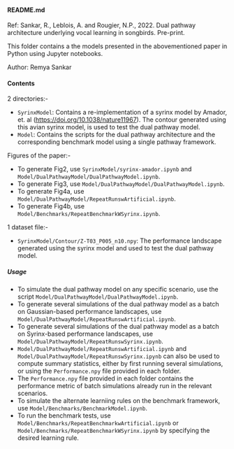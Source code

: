#### README.md

Ref: 
Sankar, R., Leblois, A. and Rougier, N.P., 2022.
Dual pathway architecture underlying vocal learning in songbirds.
Pre-print.

This folder contains a the models presented in the  abovementioned paper in Python using Jupyter notebooks.

Author: Remya Sankar

#### Contents

2 directories:-

- ```SyrinxModel```: Contains a re-implementation of a syrinx model by Amador, et. al (https://doi.org/10.1038/nature11967). The contour generated using this avian syrinx model, is used to test the dual pathway model.
- ```Model```: Contains the scripts for the dual pathway architecture and the corresponding benchmark model using a single pathway framework.

Figures of the paper:-

-   To generate Fig2, use `SyrinxModel/syrinx-amador.ipynb` and `Model/DualPathwayModel/DualPathwayModel.ipynb`.
-   To generate Fig3, use `Model/DualPathwayModel/DualPathwayModel.ipynb`.
-   To generate Fig4a, use `Model/DualPathwayModel/RepeatRunswArtificial.ipynb`.
-   To generate Fig4b, use `Model/Benchmarks/RepeatBenchmarkWSyrinx.ipynb`.

1 dataset file:-

- `SyrinxModel/Contour/Z-T03_P005_n10.npy`: The performance landscape generated using the syrinx model and used to test the dual pathway model.


##### Usage

-  To simulate the dual pathway model on any specific scenario, use the script `Model/DualPathwayModel/DualPathwayModel.ipynb`.
-  To generate several simulations of the dual pathway model as a batch on Gaussian-based performance landscapes, use `Model/DualPathwayModel/RepeatRunswArtificial.ipynb`.
-  To generate several simulations of the dual pathway model as a batch on Syrinx-based performance landscapes, use `Model/DualPathwayModel/RepeatRunswSyrinx.ipynb`.
-   `Model/DualPathwayModel/RepeatRunswArtificial.ipynb` and `Model/DualPathwayModel/RepeatRunswSyrinx.ipynb` can also be used to compute summary statistics, either by first running several simulations, or using the `Performance.npy` file provided in each folder.
-  The `Performance.npy` file provided in each folder contains the performance metric of batch simulations already run in the relevant scenarios.
- To simulate the alternate learniing rules on the benchmark framework, use `Model/Benchmarks/BenchmarkModel.ipynb`.
-  To run the benchmark tests, use `Model/Benchmarks/RepeatBenchmarkwArtificial.ipynb` or `Model/Benchmarks/RepeatBenchmarkWSyrinx.ipynb` by specifying the desired learning rule.